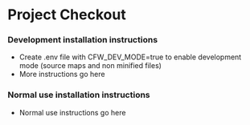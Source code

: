 # Project Checkout

### Development installation instructions

* Create .env file with CFW_DEV_MODE=true to enable development mode (source maps and non minified files)
* More instructions go here

### Normal use installation instructions

* Normal use instructions go here
